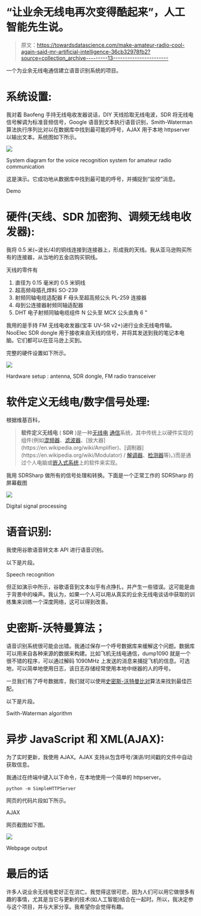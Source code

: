 # “让业余无线电再次变得酷起来”，人工智能先生说。

> 原文：<https://towardsdatascience.com/make-amateur-radio-cool-again-said-mr-artificial-intelligence-36cb32978fb2?source=collection_archive---------13----------------------->

一个为业余无线电通信建立语音识别系统的项目。

# 系统设置:

我对着 Baofeng 手持无线电收发器说话，DIY 天线拾取无线电波，SDR 将无线电信号解调为标准音频信号，Google 语音到文本执行语音识别，Smith-Waterman 算法执行序列比对以在数据库中找到最可能的呼号，AJAX 用于本地 httpserver 以输出文本。系统图如下所示。

![](img/b86515b67d26871b04b6d77ff04f98cc.png)

System diagram for the voice recognition system for amateur radio communication

这是演示。它成功地从数据库中找到最可能的呼号，并捕捉到“监控”消息。

Demo

# 硬件(天线、SDR 加密狗、调频无线电收发器):

我将 0.5 米(~波长/4)的铜线连接到连接器上，形成我的天线。我从亚马逊购买所有的连接器，从当地的五金店购买铜线。

天线的零件有

1.  直径为 0.15 毫米的 0.5 米铜线
2.  超高频母插孔焊料 SO-239
3.  射频同轴电缆适配器 F 母头至超高频公头 PL-259 连接器
4.  母到公连接器射频同轴适配器
5.  DHT 电子射频同轴电缆组件 N 公头至 MCX 公头直角 6 "

我用的是手持 FM 无线电收发器(宝丰 UV-5R v2+)进行业余无线电传输。NooElec SDR dongle 用于接收来自天线的信号，并将其发送到我的笔记本电脑。它们都可以在亚马逊上买到。

完整的硬件设置如下所示。

![](img/0cd937b57584880ee37ee460faab9673.png)

Hardware setup : antenna, SDR dongle, FM radio transceiver

# 软件定义无线电/数字信号处理:

根据维基百科，

> **软件定义无线电** ( **SDR** )是一种[无线电](https://en.wikipedia.org/wiki/Radio) [通信](https://en.wikipedia.org/wiki/Telecommunications)系统，其中传统上以硬件实现的组件(例如[混频器](https://en.wikipedia.org/wiki/Frequency_mixer)、[滤波器](https://en.wikipedia.org/wiki/Filter_(signal_processing))、[放大器](https://en.wikipedia.org/wiki/Amplifier)、[调制器](https://en.wikipedia.org/wiki/Modulator) / [解调器](https://en.wikipedia.org/wiki/Demodulator)、[检测器](https://en.wikipedia.org/wiki/Detector_(radio))等)。)而是通过个人电脑或[嵌入式系统](https://en.wikipedia.org/wiki/Embedded_system)上的软件来实现。

我用 SDRSharp 做所有的信号处理和转换。下面是一个正常工作的 SDRSharp 的屏幕截图

![](img/8357f059bcc5f0c03633d3e304fc5428.png)

Digital signal processing

# 语音识别:

我使用谷歌语音转文本 API 进行语音识别。

以下是片段。

Speech recognition

但正如演示中所示，谷歌语音到文本似乎有点挣扎，并产生一些错误。这可能是由于背景中的噪声。我认为，如果一个人可以用从真实的业余无线电谈话中获取的训练集来训练一个深度网络，这可以得到改善。

# 史密斯-沃特曼算法；

语音识别系统很可能会出错。我通过保存一个呼号数据库来缓解这个问题。数据库可以用来自各种来源的数据来构建。比如飞机无线电通信，dump1090 就是一个很不错的程序，可以通过解码 1090MHz 上发送的消息来捕捉飞机的信息。可选地，可以简单地使用日志，该日志存储经常使用本地中继器的人的呼号。

一旦我们有了呼号数据库，我们就可以使用[史密斯-沃特曼比对](https://en.wikipedia.org/wiki/Smith%E2%80%93Waterman_algorithm)算法来找到最佳匹配。

以下是片段。

Swith-Waterman algorithm

# 异步 JavaScript 和 XML(AJAX):

为了实时更新，我使用 AJAX。AJAX 支持从包含呼号/演讲/时间戳的文件中自动获取信息。

我通过在终端中键入以下命令，在本地使用一个简单的 httpserver。

```
python -m SimpleHTTPServer
```

网页的代码片段如下所示。

AJAX

网页截图如下图。

![](img/9cd476dead225fd5c656fa4528b5c98a.png)

Webpage output

# 最后的话

许多人说业余无线电爱好正在消亡。我觉得这很可悲，因为人们可以用它做很多有趣的事情，尤其是当它与更新的技术(如人工智能)结合在一起时。所以，我决定参与这个项目，并与大家分享。我希望你会觉得有趣。